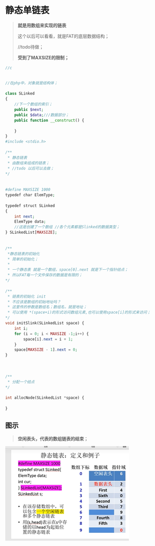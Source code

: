 # 静态单链表

>**就是用数组来实现的链表**
>
>这个以后可以看看，就是FAT的底层数据结构；
>
>//todo待做；
>
>**受到了MAXSIZE的限制；**

``````c
//c 



``````

````php
//在php中，对象就是结构体；

class SLinked
{
    //下一个数组的索引；
    public $next;
    public $data;///数据部分；
    public function __construct() {
        
    }
}
#include <stdio.h>

/**
 * 静态链表
 * 由数组来组成的链表；
 * //todo 以后可以去做；
*/


#define MAXSIZE 1000
typedef char ElemType;

typedef struct SLinked
{
    int next;
    ElemType data;
    //这是创建了一个数组 //各个元素都是Slinked的数据类型；
} SLinkedList[MAXSIZE];


/**
 *静态链表的初始化
 * 简单的初始化；
 * 
 * 一个静态表 就是一个数组，space[0].next 就是下一个指针结点；
 * 所以FAT每一个文件保存的数据是有限的；
*/

/**
 * 链表的初始化 init
 * 不应该是数组的初始地址吗？
 * 这里传的参数是数组名；数组名，就是地址；
 * 可以使用 *(space+i)的形式访问数组元素,也可以使用space[i]的形式来访问；
*/
void initSlink(SLinkedList space) {
    int i;
    for (i = 0; i < MAXSIZE -1;i++) {
        space[i].next = i + 1;
    }
    space[MAXSIZE - 1].next = 0;
}



/**
 * 分配一个结点
*/

int allocNode(SLinkedList *space) {

}

````



## 图示

>**空闲表头，代表的数组链表的结束**；



![image-20230507105858002](静态链表.assets/image-20230507105858002.png)